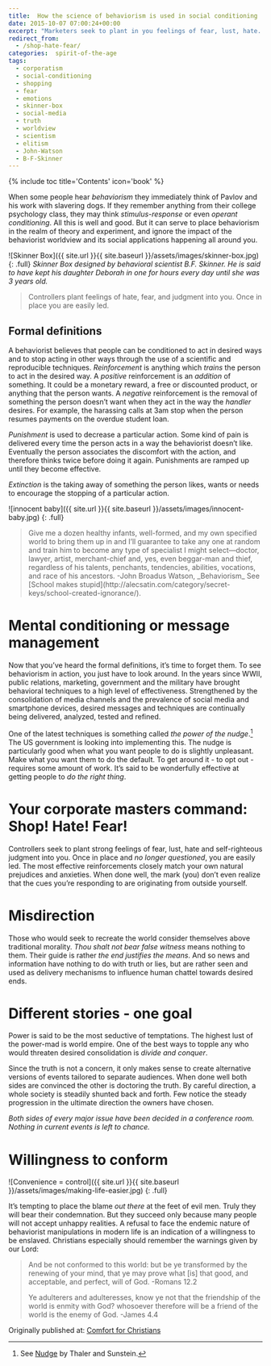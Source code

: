 ```yaml
---
title:  How the science of behaviorism is used in social conditioning
date: 2015-10-07 07:00:24+00:00
excerpt: "Marketers seek to plant in you feelings of fear, lust, hate.  The most effective reinforcements match your own prejudices and anxieties.  You won't even realize that the cues you’re responding to are originating from outside yourself."
redirect_from: 
  - /shop-hate-fear/ 
categories:  spirit-of-the-age
tags:  
  - corporatism
  - social-conditioning
  - shopping
  - fear
  - emotions
  - skinner-box
  - social-media
  - truth
  - worldview
  - scientism
  - elitism
  - John-Watson
  - B-F-Skinner
---
```

{% include toc title='Contents' icon='book' %}





When some people hear _behaviorism_ they immediately think of Pavlov and his work with slavering dogs.  If they remember anything from their college psychology class, they may think _stimulus-response_ or even _operant conditioning_.  All this is well and good.  But it can serve to place behaviorism in the realm of theory and experiment, and ignore the impact of the behaviorist worldview and its social applications happening all around you.

![Skinner Box]({{ site.url }}{{ site.baseurl }}/assets/images/skinner-box.jpg)
{: .full}
*Skinner Box designed by behavioral scientist B.F. Skinner.  He is said to have kept his daughter Deborah in one for hours every day until she was 3 years old.*

<blockquote>
  Controllers plant feelings of hate, fear, and judgment into you.  Once in place you are easily led.
</blockquote>

## Formal definitions

A behaviorist believes that people can be conditioned to act in desired ways and to stop acting in other ways through the use of a scientific and reproducible techniques.  _Reinforcement_ is anything which _trains_ the person to act in the desired way.  A _positive_ reinforcement is an _addition_ of something.  It could be a monetary reward, a free or discounted product, or anything that the person wants.  A _negative_ reinforcement is the removal of something the person doesn’t want when they act in the way the _handler_ desires.  For example, the harassing calls at 3am stop when the person resumes payments on the overdue student loan.

_Punishment_ is used to decrease a particular action.  Some kind of pain is delivered every time the person acts in a way the behaviorist doesn’t like.  Eventually the person associates the discomfort with the action, and therefore thinks twice before doing it again.  Punishments are ramped up until they become effective.

_Extinction_ is the taking away of something the person likes, wants or needs to encourage the stopping of a particular action.

![innocent baby]({{ site.url }}{{ site.baseurl }}/assets/images/innocent-baby.jpg)
{: .full}




<blockquote>
  Give me a dozen healthy infants, well-formed, and my own specified world to bring them up in and I’ll guarantee to take any one at random and train him to become any type of specialist I might select—doctor, lawyer, artist, merchant-chief and, yes, even beggar-man and thief, regardless of his talents, penchants, tendencies, abilities, vocations, and race of his ancestors. -John Broadus Watson, _Behaviorism_   See [School makes stupid](http://alecsatin.com/category/secret-keys/school-created-ignorance/).
</blockquote>





# Mental conditioning or message management



Now that you’ve heard the formal definitions, it’s time to forget them.  To see behaviorism in action, you just have to look around.  In the years since WWII, public relations, marketing, government and the military have brought behavioral techniques to a high level of effectiveness.  Strengthened by the consolidation of media channels and the prevalence of social media and smartphone devices, desired messages and techniques are continually being delivered, analyzed, tested and refined.

One of the latest techniques is something called _the power of the nudge_.[^fbae3627] The US government is looking into implementing this.  The nudge is particularly good when what you want people to do is slightly unpleasant.  Make what you want them to do the default.  To get around it - to opt out - requires some amount of work.  It’s said to be wonderfully effective at getting people to _do the right thing_.

[^fbae3627]: See [Nudge](https://www.goodreads.com/book/show/2527900.Nudge?) by Thaler and Sunstein.



# Your corporate masters command: Shop! Hate! Fear!



Controllers seek to plant strong feelings of fear, lust, hate and self-righteous judgment into you.  Once in place and _no longer questioned_, you are easily led.  The most effective reinforcements closely match your own natural prejudices and anxieties.  When done well, the mark (you) don’t even realize that the cues you’re responding to are originating from outside yourself.



# Misdirection



Those who would seek to recreate the world consider themselves above traditional morality.  _Thou shalt not bear false witness_ means nothing to them.  Their guide is rather _the end justifies the means_.  And so news and information have nothing to do with truth or lies, but are rather seen and used as delivery mechanisms to influence human chattel towards desired ends.



# Different stories - one goal



Power is said to be the most seductive of temptations.  The highest lust of the power-mad is world empire.  One of the best ways to topple any who would threaten desired consolidation is _divide and conquer_.

Since the truth is not a concern, it only makes sense to create alternative versions of events tailored to separate audiences.  When done well both sides are convinced the other is doctoring the truth.  By careful direction, a whole society is steadily shunted back and forth.  Few notice the steady progression in the ultimate direction the owners have chosen.

_Both sides of every major issue have been decided in a conference room.  Nothing in current events is left to chance._



# Willingness to conform


![Convenience = control]({{ site.url }}{{ site.baseurl }}/assets/images/making-life-easier.jpg)
{: .full}

It’s tempting to place the blame _out there_ at the feet of evil men.  Truly they will bear their condemnation.  But they succeed only because many people will not accept unhappy realities.  A refusal to face the endemic nature of behaviorist manipulations in modern life is an indication of a willingness to be enslaved.  Christians especially should remember the warnings given by our Lord:



<blockquote>
  And be not conformed to this world: but be ye transformed by the renewing of your mind, that ye may prove what [is] that good, and acceptable, and perfect, will of God. -Romans 12.2
  
  Ye adulterers and adulteresses, know ye not that the friendship of the world is enmity with God? whosoever therefore will be a friend of the world is the enemy of God. -James 4.4
</blockquote>

<div>Originally published at: <a href='http://www.alecsatin.com/'>Comfort for Christians</a></div>
